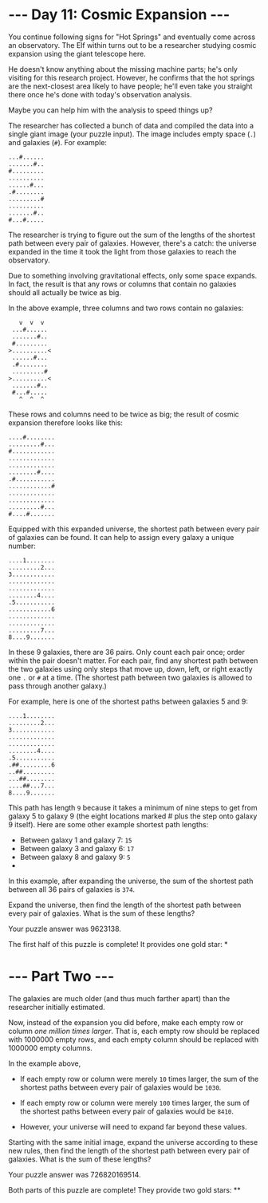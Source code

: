 # --- Day 11: Cosmic Expansion ---

You continue following signs for "Hot Springs" and eventually come across an observatory. The Elf within turns out to be
a researcher studying cosmic expansion using the giant telescope here.

He doesn't know anything about the missing machine parts; he's only visiting for this research project. However, he
confirms that the hot springs are the next-closest area likely to have people; he'll even take you straight there once
he's done with today's observation analysis.

Maybe you can help him with the analysis to speed things up?

The researcher has collected a bunch of data and compiled the data into a single giant image (your puzzle input). The
image includes empty space (`.`) and galaxies (`#`). For example:

```
...#......
.......#..
#.........
..........
......#...
.#........
.........#
..........
.......#..
#...#.....
```

The researcher is trying to figure out the sum of the lengths of the shortest path between every pair of galaxies.
However, there's a catch: the universe expanded in the time it took the light from those galaxies to reach the
observatory.

Due to something involving gravitational effects, only some space expands. In fact, the result is that any rows or
columns that contain no galaxies should all actually be twice as big.

In the above example, three columns and two rows contain no galaxies:

```
   v  v  v
 ...#......
 .......#..
 #.........
>..........<
 ......#...
 .#........
 .........#
>..........<
 .......#..
 #...#.....
   ^  ^  ^
```

These rows and columns need to be twice as big; the result of cosmic expansion therefore looks like this:

```
....#........
.........#...
#............
.............
.............
........#....
.#...........
............#
.............
.............
.........#...
#....#.......
```

Equipped with this expanded universe, the shortest path between every pair of galaxies can be found. It can help to
assign every galaxy a unique number:

```
....1........
.........2...
3............
.............
.............
........4....
.5...........
............6
.............
.............
.........7...
8....9.......
```

In these 9 galaxies, there are 36 pairs. Only count each pair once; order within the pair doesn't matter. For each pair,
find any shortest path between the two galaxies using only steps that move up, down, left, or right exactly one `.`
or `#` at a time. (The shortest path between two galaxies is allowed to pass through another galaxy.)

For example, here is one of the shortest paths between galaxies 5 and 9:

```
....1........
.........2...
3............
.............
.............
........4....
.5...........
.##.........6
..##.........
...##........
....##...7...
8....9.......
```

This path has length `9` because it takes a minimum of nine steps to get from galaxy 5 to galaxy 9 (the eight locations
marked # plus the step onto galaxy 9 itself). Here are some other example shortest path lengths:

- Between galaxy 1 and galaxy 7: `15`
- Between galaxy 3 and galaxy 6: `17`
- Between galaxy 8 and galaxy 9: `5`
-

In this example, after expanding the universe, the sum of the shortest path between all 36 pairs of galaxies is `374`.

Expand the universe, then find the length of the shortest path between every pair of galaxies. What is the sum of these
lengths?

Your puzzle answer was 9623138.

The first half of this puzzle is complete! It provides one gold star: *

# --- Part Two ---

The galaxies are much older (and thus much farther apart) than the researcher initially estimated.

Now, instead of the expansion you did before, make each empty row or column _one million times larger_. That is, each
empty row should be replaced with 1000000 empty rows, and each empty column should be replaced with 1000000 empty
columns.

In the example above,

- If each empty row or column were merely `10` times larger, the sum of the shortest paths between every pair of
  galaxies would be `1030`.
- If each empty row or column were merely `100` times larger, the sum of the shortest paths between every pair of
  galaxies would be `8410`.

- However, your universe will need to expand far beyond these values.

Starting with the same initial image, expand the universe according to these new rules, then find the length of the
shortest path between every pair of galaxies. What is the sum of these lengths?

Your puzzle answer was 726820169514.

Both parts of this puzzle are complete! They provide two gold stars: **
